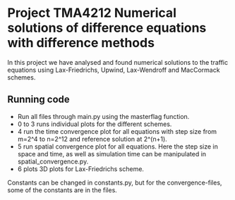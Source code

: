 # Project TMA4212 Numerical solutions of difference equations with difference methods

In this project we have analysed and found numerical solutions to the traffic equations using Lax-Friedrichs, Upwind, Lax-Wendroff and MacCormack schemes.

## Running code
- Run all files through main.py using the masterflag function.
- 0 to 3 runs individual plots for the different schemes.
- 4 run the time convergence plot for all equations with step size from m=2^4 to n=2^12 and reference solution at 2^(n+1).
- 5 run spatial convergence plot for all equations. Here the step size in space and time, as well as simulation time can be manipulated in spatial_convergence.py.
- 6 plots 3D plots for Lax-Friedrichs scheme.

Constants can be changed in constants.py, but for the convergence-files, some of the constants are in the files.

